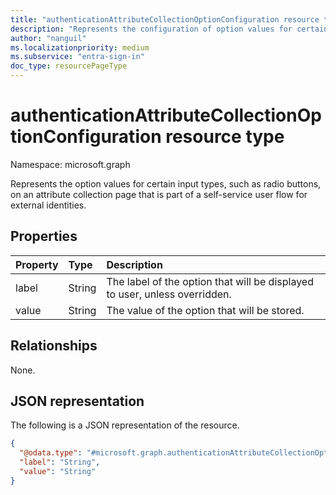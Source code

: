 ```yaml
---
title: "authenticationAttributeCollectionOptionConfiguration resource type"
description: "Represents the configuration of option values for certain input types on an attribute collection page that is part of a self-service user flow for external identities."
author: "nanguil"
ms.localizationpriority: medium
ms.subservice: "entra-sign-in"
doc_type: resourcePageType
---
```


# authenticationAttributeCollectionOptionConfiguration resource type

Namespace: microsoft.graph

Represents the option values for certain input types, such as radio buttons, on an attribute collection page that is part of a self-service user flow for external identities.

## Properties
|Property|Type|Description|
|:---|:---|:---|
|label|String|The label of the option that will be displayed to user, unless overridden.|
|value|String|The value of the option that will be stored.|

## Relationships
None.

## JSON representation
The following is a JSON representation of the resource.
<!-- {
  "blockType": "resource",
  "@odata.type": "microsoft.graph.authenticationAttributeCollectionOptionConfiguration"
}
-->
``` json
{
  "@odata.type": "#microsoft.graph.authenticationAttributeCollectionOptionConfiguration",
  "label": "String",
  "value": "String"
}
```

